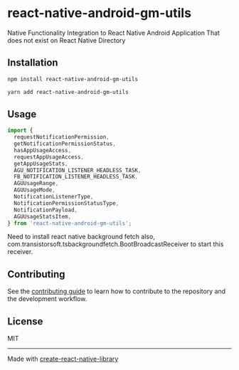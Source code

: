 # react-native-android-gm-utils

Native Functionality Integration to React Native Android Application That does not exist on React Native Directory

## Installation

```sh
npm install react-native-android-gm-utils
```

```sh
yarn add react-native-android-gm-utils
```

## Usage

```js
import {
  requestNotificationPermission,
  getNotificationPermissionStatus,
  hasAppUsageAccess,
  requestAppUsageAccess,
  getAppUsageStats,
  AGU_NOTIFICATION_LISTENER_HEADLESS_TASK,
  FB_NOTIFICATION_LISTENER_HEADLESS_TASK,
  AGUUsageRange,
  AGUUsageMode,
  NotificationListenerType,
  NotificationPermissionStatusType,
  NotificationPayload,
  AGUUsageStatsItem,
} from 'react-native-android-gm-utils';
```

Need to install react native background fetch also, com.transistorsoft.tsbackgroundfetch.BootBroadcastReceiver to start this receiver.

## Contributing

See the [contributing guide](CONTRIBUTING.md) to learn how to contribute to the repository and the development workflow.

## License

MIT

---

Made with [create-react-native-library](https://github.com/callstack/react-native-builder-bob)
